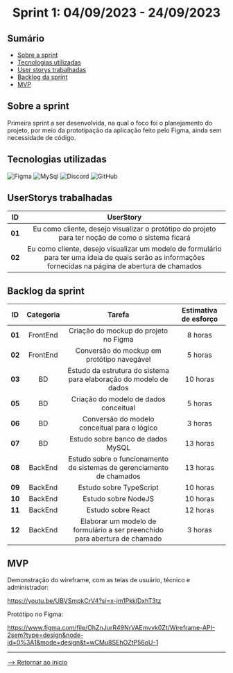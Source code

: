 <h1 align="center">Sprint 1: 04/09/2023 - 24/09/2023</h1>

## Sumário

- [Sobre a sprint](#Sobre-a-sprint)
- [Tecnologias utilizadas](#Tecnologias-utilizadas)
- [User storys trabalhadas](#UserStorys-trabalhadas)
- [Backlog da sprint](#Backlog-da-sprint)
- [MVP](#MVP)


## Sobre a sprint

 Primeira sprint a ser desenvolvida, na qual o foco foi o planejamento do projeto, por meio da prototipação da aplicação feito pelo Figma, ainda sem necessidade de código.

## Tecnologias utilizadas

<span id="tecnologias">
<img src="https://img.shields.io/badge/Figma-CED4DA?style=opensans&logo=figma&logoColor=white&color=blue" alt="Figma" />
<img src="https://img.shields.io/badge/MySql%20-%20black?style=opensans&logo=mysql&logoColor=white&color=blue" alt ="MySql" />
<img src="https://img.shields.io/badge/Discord-CED4DA?opensans&logo=discord&logoColor=white&color=blue" alt="Discord" /> 
<img src="https://img.shields.io/badge/GitHub-CED4DA?opensans&logo=github&logoColor=whitek&color=blue" alt="GitHub" />

## UserStorys trabalhadas

 ID | UserStory |
|:--------------:  | :----------:|
| **01** | Eu como cliente, desejo visualizar o protótipo do projeto para ter noção de como o sistema ficará |
| **02** | Eu como cliente, desejo visualizar um modelo de formulário para ter uma ideia de quais serão as informações fornecidas na página de abertura de chamados |   

## Backlog da sprint

 ID | Categoria | Tarefa | Estimativa de esforço |
|:--------------:  | :----------:|:--------------:|:--------------:|
| **01** | FrontEnd |Criação do mockup do projeto no Figma | 8 horas |
| **02** | FrontEnd |Conversão do mockup em protótipo navegável | 5 horas |   
| **03** | BD |Estudo da estrutura do sistema para elaboração do modelo de dados | 10 horas |   
| **05** | BD |Criação do modelo de dados conceitual | 5 horas |  
| **06** | BD |Conversão do modelo conceitual para o lógico | 3 horas | 
| **07** | BD |Estudo sobre banco de dados MySQL | 13 horas | 
| **08** | BackEnd |Estudo sobre o funcionamento de sistemas de gerenciamento de chamados | 13 horas |
| **09** | BackEnd |Estudo sobre TypeScript | 10 horas | 
| **10** | BackEnd |Estudo sobre NodeJS | 10 horas |
| **11** | BackEnd |Estudo sobre React | 12 horas | 
| **12** | BackEnd |Elaborar um modelo de formulário a ser preenchido para abertura de chamado | 3 horas | 


## MVP

Demonstração do wireframe, com as telas de usuário, técnico e administrador:

https://youtu.be/UBVSmpkCrV4?si=x-jm1PkklDxhT3tz

Protótipo no Figma:

https://www.figma.com/file/OhZnJurR49NrVAEmvvk0Zt/Wireframe-API-2sem?type=design&node-id=0%3A1&mode=design&t=wCMu8SEhOZtP56oU-1

<hr>

[--> Retornar ao inicio](#Sumário)
